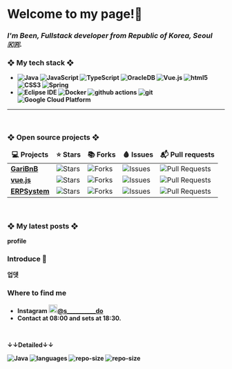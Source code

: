 
<h1 class="code-line" data-line-start=0 data-line-end=1 ><a id="Dillinger_0"></a>Welcome to my page!👋</h1>
<h3 class="code-line" data-line-start=1 data-line-end=2 ><a id="_The_Last_Markdown_Editor_Ever__1"></a><em>I'm Been, Fullstack developer from <b>Republic of Korea, Seoul🇰🇷.</em></h3>
  
<h3 class="code-line" data-line-start=14 data-line-end=15 ><a id="Features_14"></a>❖ My tech stack ❖</h3>

<ul>
  <li class="has-line-data" data-line-start="10" data-line-end="11">
    <img alt="Java" src="https://img.shields.io/badge/-Java-007396?style=flat-square&logo=Java&logoColor=white" />
    <img alt="JavaScript" src="https://img.shields.io/badge/-TypeScript-007ACC?style=flat-square&logo=typescript&logoColor=white" />
    <img alt="TypeScript" src="https://img.shields.io/badge/-JavaScript-F7DF1E?style=flat-square&logo=JavaScript&logoColor=white" />
    <img alt="OracleDB" src="https://img.shields.io/badge/-OracleDB-F80000?style=flat-square&logo=Oracle&logoColor=white" />
    <img alt="Vue.js" src="https://img.shields.io/badge/-Vue.js-4FC08D?style=flat-square&logo=Vue.js&logoColor=white" />
    <img alt="html5" src="https://img.shields.io/badge/-HTML5-E34F26?style=flat-square&logo=html5&logoColor=white" />
    <img alt="CSS3" src="https://img.shields.io/badge/-CSS3-1572B6?style=flat-square&logo=CSS3&logoColor=white" />
    <img alt="Spring" src="https://img.shields.io/badge/-Spring-6DB33F?style=flat-square&logo=Spring&logoColor=white" />
  </li>
  <li class="has-line-data" data-line-start="11" data-line-end="12">
    <img alt="Eclipse IDE" src="https://img.shields.io/badge/-Eclipse IDE-2C2255?style=flat-square&logo=Eclipse IDE&logoColor=white" />
    <img alt="Docker" src="https://img.shields.io/badge/-Docker-46a2f1?style=flat-square&logo=docker&logoColor=white" />
    <img alt="github actions" src="https://img.shields.io/badge/-Github_Actions-2088FF?style=flat-square&logo=github-actions&logoColor=white" />
    <img alt="git" src="https://img.shields.io/badge/-Git-F05032?style=flat-square&logo=git&logoColor=white" />
    <img alt="Google Cloud Platform" src="https://img.shields.io/badge/-Google_Cloud_Platform-1a73e8?style=flat-square&logo=google-cloud&logoColor=white" />
  </li>
</ul>

<!--<b><em><a href="">Study with me!</a></em></b>-->

---
<!--
<p align="center">
  <a href="https://github.com/dream-SongSeongBeen" title="GitHub Been">
    <img src="https://img.shields.io/github/followers/SongSeongBeen?label=follow&style=social" alt-text="GitHub Been" height="30"/>
  </a>
  <a href="https://www.youtube.com/channel/UCCNH3rLSpTiwPmBd_y_VgRA" title="chobosongyi(초보송이)">
    <img src="https://img.shields.io/youtube/channel/subscribers/UCCNH3rLSpTiwPmBd_y_VgRA?style=social" alt-text="Youtube Channel Subscribers" height="30"/>
  </a>
</p>
-->  
  
</br>
<h3 class="code-line" data-line-start=14 data-line-end=15 ><a id="Features_14"></a>❖ Open source projects ❖</h3>
<table >
  <thead align="center">
    <tr border: none;>
      <td><b>💻 Projects</b></td>
      <td><b>⭐ Stars</b></td>
      <td><b>📚 Forks</b></td>
      <td><b>🩸 Issues</b></td>
      <td><b>📬 Pull requests</b></td>
    </tr>
  </thead>
   <tbody>
    <tr>
      <td><a href="https://github.com/SongSeongBeen/GairBnB"><b>GariBnB</b></a></td>
      <td><img alt="Stars" src="https://img.shields.io/github/stars/SongSeongBeen/GairBnB?style=flat-square&labelColor=343b41"/></td>
      <td><img alt="Forks" src="https://img.shields.io/github/forks/SongSeongBeen/GairBnB?style=flat-square&labelColor=343b41"/></td>
      <td><img alt="Issues" src="https://img.shields.io/github/issues/SongSeongBeen/GairBnB?style=flat-square&labelColor=343b41"/></td>
      <td><img alt="Pull Requests" src="https://img.shields.io/github/issues-pr/SongSeongBeen/GairBnB?style=flat-square&labelColor=343b41"/></td>
    </tr>
    <tr>
      <td><a href="https://github.com/SongSeongBeen/vueJS"><b>vue.js</b></a></td>
      <td><img alt="Stars" src="https://img.shields.io/github/stars/SongSeongBeen/vueJS?style=flat-square&labelColor=343b41"/></td>
      <td><img alt="Forks" src="https://img.shields.io/github/forks/SongSeongBeen/vueJS?style=flat-square&labelColor=343b41"/></td>
      <td><img alt="Issues" src="https://img.shields.io/github/issues/SongSeongBeen/vueJS?style=flat-square&labelColor=343b41"/></td>
      <td><img alt="Pull Requests" src="https://img.shields.io/github/issues-pr/SongSeongBeen/vueJS?style=flat-square&labelColor=343b41"/></td>
    </tr>
        <tr>
      <td><a href="https://github.com/SongSeongBeen/ErpSystem"><b>ERPSystem</b></a></td>
      <td><img alt="Stars" src="https://img.shields.io/github/stars/SongSeongBeen/ErpSystem?style=flat-square&labelColor=343b41"/></td>
      <td><img alt="Forks" src="https://img.shields.io/github/forks/SongSeongBeen/ErpSystem?style=flat-square&labelColor=343b41"/></td>
      <td><img alt="Issues" src="https://img.shields.io/github/issues/SongSeongBeen/ErpSystem?style=flat-square&labelColor=343b41"/></td>
      <td><img alt="Pull Requests" src="https://img.shields.io/github/issues-pr/SongSeongBeen/ErpSystem?style=flat-square&labelColor=343b41"/></td>
    </tr>
  </tbody>
</table>
</br>
<h3 class="code-line" data-line-start=14 data-line-end=15 ><a id="Features_14"></a>❖ My latest posts ❖</h3>
profile<a href="https://songseongbeen.github.io/profile/" target="_blank">
<!--<ul>
  <li><a href="https://medium.com/better-programming/create-your-first-ethereum-smart-contract-with-remix-ide-667e46e81901"><b><img src="https://emojipedia-us.s3.dualstack.us-west-1.amazonaws.com/thumbs/240/apple/237/fire_1f525.png" width="20" alt="new" /> Create Your First Ethereum Smart Contract With Remix IDE</b></a><br/><i>Build a Blockchain-powered chat from your browser!.</i></li>
  <li><a href="https://medium.com/@th.guibert/how-to-create-a-self-updating-readme-md-for-your-github-profile-f8b05744ca91"><b><img src="https://emojipedia-us.s3.dualstack.us-west-1.amazonaws.com/thumbs/240/apple/237/fire_1f525.png" width="20" alt="new" /> How to Create a Self-Updating README.md for Your GitHub Profile</b></a><br/><i>A good tutorial to do your first steps with GitHub Actions</i></li>
    <li><a href="https://medium.com/better-programming/how-you-should-structure-your-react-applications-e7dd32375a98"><b><img src="https://emojipedia-us.s3.dualstack.us-west-1.amazonaws.com/thumbs/240/apple/237/fire_1f525.png" width="20" alt="new" /> How You Should Structure Your React Applications</b></a><br/><i>A matter of taste, sure, but here is an approach that scales.</i></li>
  <li><a href="https://medium.com/better-programming/pro-tips-to-help-you-get-started-with-your-side-project-15d01b76e0d8"><b>Pro Tips to Help You Get Started With Your Side Project</b></a><br/><i>Begin with solid foundations to keep the excitement kicking in...</i></li>
  <li><a href="https://medium.com/better-programming/how-to-take-care-of-your-personal-branding-as-a-programmer-2d3aeba56cb9"><b>How to Take Care of Your Personal Branding as a Programmer</b></a><br/><i>It’s more than just refreshing your resume</i></li>
  <li><a href="https://medium.com/better-programming/8-new-features-shipping-with-es2020-7a2721f710fb"><b>7 New Features Shipping With ES2020</b></a><br/><i>GlobalThis, optional chaining, private fields in classes, the nullish coalescing operator, and more</i></li>
</ul>
-->
</br>
<h3 class="code-line" data-line-start=14 data-line-end=15 ><a id="Features_14"></a>Introduce 🤗</h3>
업뎃
<!--
<p>
  <img width="200" src="" /> 
  <img width="200" src="" /> 
  <img width="200" src="" />
</p>
-->



</br>
<h3>Where to find me</h3>
<ul>
  <li class="has-line-data" data-line-start="10" data-line-end="11">
      Instagram <a href="https://www.instagram.com/s__________do/" target="_blank"><img src="https://upload.wikimedia.org/wikipedia/commons/thumb/e/e7/Instagram_logo_2016.svg/1024px-Instagram_logo_2016.svg.png" width="20"/>@s__________do
    </a>
  </li>
  <li>
    Contact at <b>08:00</b> and sets at <b>18:30</b>.
  </li>

</ul>

<!--
<p>
   <a href="https://github.com/SongSeongBeen" target="_blank"><img alt="Github" src="https://img.shields.io/badge/GitHub-%2312100E.svg?&style=for-the-
      badge&logo=Github&logoColor=white" /></a> 
   <a href="https://www.linkedin.com/" target="_blank"><img alt="LinkedIn" src="https://img.shields.io/badge/linkedin-%230077B5.svg?&style=for-the- 
      badge&logo=linkedin&logoColor=white" /></a> 
</P>
-->
</br>
<p class="has-line-data" data-line-start="168" data-line-end="169"><strong>↓↓Detailed↓↓</strong></p>
 <img alt="Java" src="https://img.shields.io/github/languages/top/SongSeongBeen/chapter01?style=flat-square&labelColor=343b41"/>
 <img alt="languages" src="https://img.shields.io/github/languages/count/SongSeongBeen/GairBnB?style=flat-square&labelColor=343b41"/>
 <img alt="repo-size" src="https://img.shields.io/github/repo-size/SongSeongBeen/SongSeongBeen?style=flat-square&labelColor=343b41"/>
  <img alt="repo-size" src="https://img.shields.io/github/last-commit/SongSeongBeen/SongSeongBeen?style=flat-square&labelColor=343b41"/>

<!--
    <img alt="Java" src="https://img.shields.io/github/languages/top/SongSeongBeen/SongSeongBeen?style=flat-square&labelColor=343b41"/>
    <img alt="languages" src="https://img.shields.io/github/languages/count/SongSeongBeen/GairBnB?style=flat-square&labelColor=343b41"/>
    <img alt="Java" src="https://img.shields.io/github/languages/top/SongSeongBeen/GairBnB?style=flat-square&labelColor=343b41"/>
    <img alt="languagese" src="https://img.shields.io/github/languages/code-size/SongSeongBeen/SongSeongBeen?style=flat-square&labelColor=343b41"/>
    <img alt="repo-size" src="https://img.shields.io/github/repo-size/SongSeongBeen/SongSeongBeen?style=flat-square&labelColor=343b41"/>
-->




 


<!--
**SongSeongBeen/SongSeongBeen** is a ✨ _special_ ✨ repository because its `README.md` (this file) appears on your GitHub profile.

Here are some ideas to get you started:

- 🔭 I’m currently working on ...
- 🌱 I’m currently learning ...
- 👯 I’m looking to collaborate on ...
- 🤔 I’m looking for help with ...
- 💬 Ask me about ...
- 📫 How to reach me: ...
- 😄 Pronouns: ...
- ⚡ Fun fact: ...
-->
